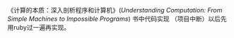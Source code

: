 《计算的本质：深入剖析程序和计算机》(*Understanding Computation: From Simple Machines to Impossible Programs*)
书中代码实现
（项目中断）以后先用ruby过一遍再实现。